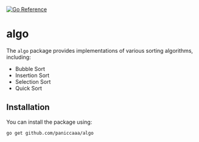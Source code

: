 [![Go Reference](https://pkg.go.dev/badge/github.com/natemcintosh/gocombinatorics.svg)](https://pkg.go.dev/github.com/paniccaaa/algo)

# algo

The `algo` package provides implementations of various sorting algorithms, including:

- Bubble Sort
- Insertion Sort
- Selection Sort
- Quick Sort

## Installation

You can install the package using:

```bash
go get github.com/paniccaaa/algo

